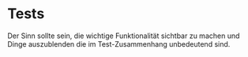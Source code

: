 # Tests

Der Sinn sollte sein, die wichtige Funktionalität sichtbar zu machen und Dinge auszublenden die im Test-Zusammenhang
unbedeutend sind.